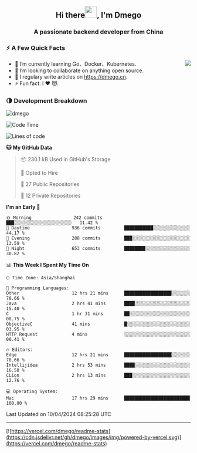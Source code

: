 <h2 align="center">Hi there<img src="https://cdn.jsdelivr.net/gh/dmego/images/img/Hi.gif" height="32" />, I'm Dmego </h2>
<h3 align="center">A passionate backend developer from China</h3>

### ⚡️ A Few Quick Facts

<img align="right" src="https://readme-stats-dmego.vercel.app/api?username=dmego&show_icons=true&icon_color=1573B3&hide_title=true&text_color=718096&bg_color=00000000&hide_border=true"/>

<ul>
    <li> 🌱 I’m currently learning Go、Docker、Kubernetes.</li>
    <li> 👯 I’m looking to collaborate on anything open source.</li>
    <li> 📝 I regulary write articles on <a href="https://dmego.cn">https://dmego.cn</a>.</li>
    <li> ⚡ Fun fact: I ❤️ 😻.</li>
</ul>

### 🌗 Development Breakdown

<img src="https://komarev.com/ghpvc/?username=dmego" alt="dmego" />

<!--START_SECTION:waka-->
![Code Time](http://img.shields.io/badge/Code%20Time-2%2C664%20hrs%2010%20mins-blue)

![Lines of code](https://img.shields.io/badge/From%20Hello%20World%20I%27ve%20Written-688.2%20thousand%20lines%20of%20code-blue)

**🐱 My GitHub Data** 

> 📦 230.1 kB Used in GitHub's Storage 
 > 
> 💼 Opted to Hire
 > 
> 📜 27 Public Repositories 
 > 
> 🔑 12 Private Repositories 
 > 
**I'm an Early 🐤** 

```text
🌞 Morning                242 commits         ███░░░░░░░░░░░░░░░░░░░░░░   11.42 % 
🌆 Daytime                936 commits         ███████████░░░░░░░░░░░░░░   44.17 % 
🌃 Evening                288 commits         ███░░░░░░░░░░░░░░░░░░░░░░   13.59 % 
🌙 Night                  653 commits         ████████░░░░░░░░░░░░░░░░░   30.82 % 
```


📊 **This Week I Spent My Time On** 

```text
🕑︎ Time Zone: Asia/Shanghai

💬 Programming Languages: 
Other                    12 hrs 21 mins      ██████████████████░░░░░░░   70.66 % 
Java                     2 hrs 41 mins       ████░░░░░░░░░░░░░░░░░░░░░   15.40 % 
C                        1 hr 31 mins        ██░░░░░░░░░░░░░░░░░░░░░░░   08.75 % 
ObjectiveC               41 mins             █░░░░░░░░░░░░░░░░░░░░░░░░   03.95 % 
HTTP Request             4 mins              ░░░░░░░░░░░░░░░░░░░░░░░░░   00.41 % 

🔥 Editors: 
Edge                     12 hrs 21 mins      ██████████████████░░░░░░░   70.66 % 
Intellijidea             2 hrs 53 mins       ████░░░░░░░░░░░░░░░░░░░░░   16.58 % 
CLion                    2 hrs 13 mins       ███░░░░░░░░░░░░░░░░░░░░░░   12.76 % 

💻 Operating System: 
Mac                      17 hrs 29 mins      █████████████████████████   100.00 % 
```


 Last Updated on 10/04/2024 08:25:28 UTC
<!--END_SECTION:waka-->

---

[![https://vercel.com/dmego/readme-stats](https://cdn.jsdelivr.net/gh/dmego/images/img/powered-by-vercel.svg)](https://vercel.com/dmego/readme-stats)

